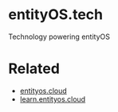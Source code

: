 # entityOS.tech
Technology powering entityOS

# Related
- [entityos.cloud](https://entityos.cloud)
- [learn.entityos.cloud](https://learn.entityos.cloud)
